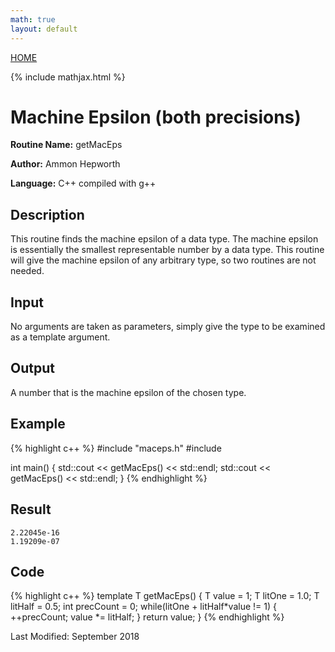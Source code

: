 ```yaml
---
math: true
layout: default
---
```

<a href="https://ammonhepworth.github.io/MATH5620/index">HOME</a>

{% include mathjax.html %}

# Machine Epsilon (both precisions)

**Routine Name:** getMacEps

**Author:** Ammon Hepworth

**Language:** C++ compiled with g++


## Description

This routine finds the machine epsilon of a data type. The machine epsilon is essentially the smallest representable number by a data type. This routine will give the machine epsilon of any arbitrary type, so two routines are not needed.

## Input

No arguments are taken as parameters, simply give the type to be examined as a template argument.

## Output

A number that is the machine epsilon of the chosen type.

## Example

{% highlight c++ %}
#include "maceps.h"
#include <iostream>

int main()
{
	std::cout << getMacEps<double>() << std::endl;
	std::cout << getMacEps<float>() << std::endl;
}
{% endhighlight %}

## Result
```
2.22045e-16
1.19209e-07
```

## Code

{% highlight c++ %}
template <typename T>
T getMacEps()
{
	T value = 1;
	T litOne = 1.0;
	T litHalf = 0.5;
	int precCount = 0;
	while(litOne + litHalf*value != 1)
	{
		++precCount;
		value *= litHalf;
	}
	return value;
}
{% endhighlight %}

Last Modified: September 2018
